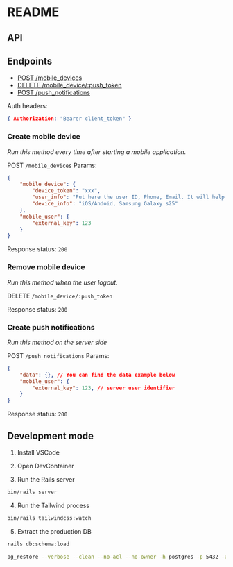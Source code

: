 # README

## API

## Endpoints

* [POST /mobile_devices](#create-mobile-device)
* [DELETE /mobile_device/:push_token](#remove-mobile-device)
* [POST /push_notifications](#create-push-notifications)


Auth headers:

```json
{ Authorization: "Bearer client_token" }
```

### Create mobile device

_Run this method every time after starting a mobile application._

POST `/mobile_devices`
Params:

```json
{
    "mobile_device": {
        "device_token": "xxx",
        "user_info": "Put here the user ID, Phone, Email. It will help to find all user's mobile devices",
        "device_info": "iOS/Andoid, Samsung Galaxy s25"
    },
    "mobile_user": {
        "external_key": 123
    }
}
```

Response status: `200`

### Remove mobile device

_Run this method when the user logout._

DELETE `/mobile_device/:push_token`

Response status: `200`

### Create push notifications

_Run this method on the server side_

POST `/push_notifications`
Params:

```json
{
    "data": {}, // You can find the data example below
    "mobile_user": {
        "external_key": 123, // server user identifier
    }
}
```

Response status: `200`

## Development mode

1. Install VSCode

2. Open DevContainer

3. Run the Rails server

```bash
bin/rails server
```

4. Run the Tailwind process

```bash
bin/rails tailwindcss:watch
```

5. Extract the production DB

```bash
rails db:schema:load

pg_restore --verbose --clean --no-acl --no-owner -h postgres -p 5432 -U postgres -d pusher_development < rpush
```